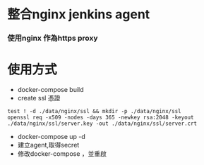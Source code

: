 # 整合nginx jenkins agent 
### 使用nginx 作為https proxy

# 使用方式
- docker-compose build
- create ssl 憑證
```
test ! -d ./data/nginx/ssl && mkdir -p ./data/nginx/ssl
openssl req -x509 -nodes -days 365 -newkey rsa:2048 -keyout ./data/nginx/ssl/server.key -out ./data/nginx/ssl/server.crt
``` 
- docker-compose up -d
- 建立agent,取得secret
- 修改docker-compose ，並重啟

